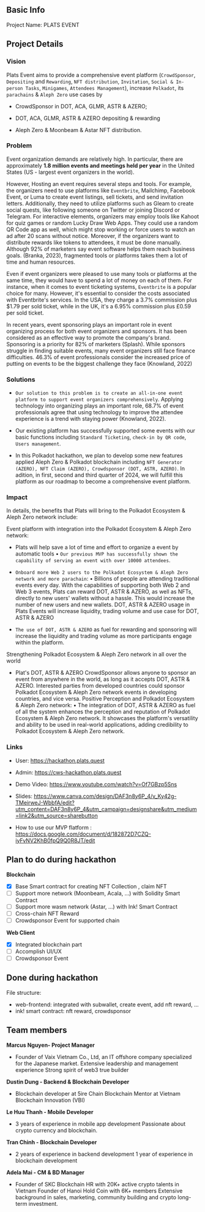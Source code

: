 ## Basic Info

Project Name: PLATS EVENT

## Project Details

### Vision

Plats Event aims to provide a comprehensive event platform (`CrowdSponsor`, `Depositing` and `Rewarding`, `NFT distribution`, `Invitation`, `Social & In-person Tasks`, `Minigames`, `Attendees Management`), increase `Polkadot`, its `parachains` & `Aleph Zero` use cases by
 
+ CrowdSponsor in DOT, ACA, GLMR, ASTR & AZERO; 

+ DOT, ACA, GLMR, ASTR & AZERO depositing & rewarding

+ Aleph Zero & Moonbeam & Astar NFT distribution.

### Problem
Event organization demands are relatively high. In particular, there are approximately **1.8 million events and meetings held per year** in the United States (US - largest event organizers in the world).

However, Hosting an event requires several steps and tools. For example, the organizers need to use platforms like `Eventbrite`, Mailchimp, Facebook Event, or Luma to create event listings, sell tickets, and send invitation letters. Additionally, they need to utilize platforms such as Gleam to create social quests, like following someone on Twitter or joining Discord or Telegram. For interactive elements, organizers may employ tools like Kahoot for quiz games or random Lucky Draw Web Apps. They could use a random QR Code app as well, which might stop working or force users to watch an ad after 20 scans without notice. Moreover, if the organizers want to distribute rewards like tokens to attendees, it must be done manually. Although 92% of marketers say event software helps them reach business goals. (Branka, 2023), fragmented tools or platforms takes them a lot of time and human resources.

Even if event organizers were pleased to use many tools or platforms at the same time, they would have to spend a lot of money on each of them. For instance, when it comes to event ticketing systems, `Eventbrite` is a popular choice for many. However, it's essential to consider the costs associated with Eventbrite's services. In the USA, they charge a 3.7% commission plus $1.79 per sold ticket, while in the UK, it's a 6.95% commission plus £0.59 per sold ticket.

In recent years, event sponsoring plays an important role in event organizing process for both event organizers and sponsors. It has been considered as an effective way to promote the company's brand. Sponsoring is a priority for 82% of marketers (Splash). While sponsors struggle in finding suitable events, many event organizers still face finance difficulties. 46.3% of event professionals consider the increased price of putting on events to be the biggest challenge they face (Knowland, 2022)

### Solutions
- `Our solution to this problem is to create an all-in-one event platform to support event organizers comprehensively`. Applying technology into organizing plays an important role, 68.7% of event professionals agree that using technology to improve the attendee experience is a trend with staying power (Knowland, 2022).

- Our existing platform has successfully supported some events with our basic functions including `Standard Ticketing`, `check-in by QR code`, `Users management`.

- In this Polkadot hackathon, we plan to develop some new features applied Aleph Zero & Polkadot blockchain including `NFT Generator (AZERO), NFT Claim (AZERO), Crowdsponsor (DOT, ASTR, AZERO)`. In adition, in first, second and third quarter of 2024, we will fulfill this platform as our roadmap to become a comprehensive event platform.



### Impact
In details, the benefits that Plats will bring to the Polkadot Ecosystem & Aleph Zero network include:

Event platform with integration into the Polkadot Ecosystem & Aleph Zero network:

- Plats will help save a lot of time and effort to organize a event by automatic tools • `Our previous MVP has successfully shown the capability of serving an event with over 10000 attendees`.

- `Onboard more Web 2 users to the Polkadot Ecosystem & Aleph Zero network and more parachain`: • Billions of people are attending traditional events every day. With the capabilities of supporting both Web 2 and Web 3 events, Plats can reward DOT, ASTR & AZERO, as well as NFTs, directly to new users' wallets without a hassle. This would increase the number of new users and new wallets. DOT, ASTR & AZERO usage in Plats Events will increase liquidity, trading volume and use case for DOT, ASTR & AZERO

- `The use of DOT, ASTR & AZERO` as fuel for rewarding and sponsoring will increase the liquidity and trading volume as more participants engage within the platform.

Strengthening Polkadot Ecosystem & Aleph Zero network in all over the world

- Plat's DOT, ASTR & AZERO CrowdSponsor allows anyone to sponsor an event from anywhere in the world, as long as it accepts DOT, ASTR & AZERO. Interested parties from developed countries could sponsor Polkadot Ecosystem & Aleph Zero network events in developing countries, and vice versa. Positive Perception and Polkadot Ecosystem & Aleph Zero network: • The integration of DOT, ASTR & AZERO as fuel of all the system enhances the perception and reputation of Polkadot Ecosystem & Aleph Zero network. It showcases the platform's versatility and ability to be used in real-world applications, adding credibility to Polkadot Ecosystem & Aleph Zero network.




### Links
- User:
https://hackathon.plats.quest
- Admin:
https://cws-hackathon.plats.quest
- Demo Video: https://www.youtube.com/watch?v=Of7GBzp5Sns
- Slides: https://www.canva.com/design/DAF3n8y6P_4/v_Ky42g-TMeirweJ-WbbfA/edit?utm_content=DAF3n8y6P_4&utm_campaign=designshare&utm_medium=link2&utm_source=sharebutton

- How to use our MVP flatform : https://docs.google.com/document/d/182872D7CZQ-iyFvNV2KhB0fpQ9Q0R8JT/edit


## Plan to do during hackathon

**Blockchain**
- [x] Base Smart contract for creating NFT Collection , claim NFT  
- [ ] Support more network (Moonbeam, Acala, ...) with Solidity Smart Contract 
- [ ] Support more wasm network (Astar, ...) with Ink! Smart Contract 
- [ ] Cross-chain NFT Reward
- [ ] Crowdsponsor Event for supported chain 

**Web Client**
- [x] Integrated blockchain part
- [ ] Accomplish UI/UX
- [ ] Crowdsponsor Event 

## Done during hackathon

File structure:
- web-frontend: integrated with subwallet, create event, add nft reward, ... 
- ink! smart contract: nft reward, crowdsponsor 

## Team members
**Marcus Nguyen- Project Manager**

+ Founder of Vaix Vietnam Co., Ltd, an IT offshore company specialized for the Japanese market.
Extensive leadership and management experience
Strong spirit of web3 true builder

**Dustin Dung - Backend & Blockchain Developer**

+ Blockchain developer at 5ire Chain
Blockchain Mentor at Vietnam Blockchain Innovation (VBI)

**Le Huu Thanh - Mobile Developer**

+ 3 years of experience in mobile app development
Passionate about crypto currency and blockchain.

**Tran Chinh - Blockchain Developer**

+ 2 years of experience in backend development
1 year of experience in blockchain development

**Adela Mai - CM & BD Manager**

+ Founder of SKC Blockchain HR with 20K+ active crypto talents in Vietnam Founder of Hanoi Hold Coin with 6K+ members
Extensive background in sales, marketing, community building and crypto long-term investment.